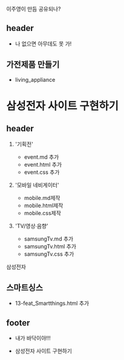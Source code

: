 
이주영이 만듬 공유되나?

## header

- 나 없으면 아무데도 못 가!

## 가전제품 만들기
 - living_appliance 


# 삼성전자 사이트 구현하기

## header

1. '기획전'
   - event.md 추가
   - event.html 추가
   - event.css 추가
2. '모바일 네비게이터'
   - mobile.md제작
   - mobile.html제작
   - mobile.css제작

3. 'TV/영상∙음향'
   - samsungTv.md 추가
   - samsungTv.html 추가
   - samsungTv.css 추가


삼성전자

## 스마트싱스

- 13-feat_Smartthings.html 추가


## footer

- 내가 바닥이야!!!

- 삼성전자 사이트 구현하기


